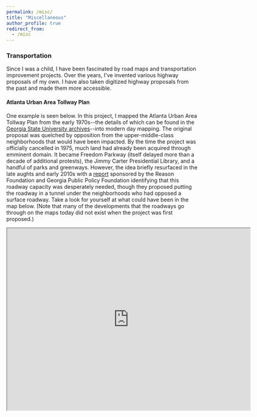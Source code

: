 ```yaml
---
permalink: /misc/
title: "Miscellaneous"
author_profile: true
redirect_from: 
  - /misc
---
```


### Transportation
Since I was a child, I have been fascinated by road maps and transportation improvement projects. Over the years, I've invented various highway proposals of my own. I have also taken digitized highway proposals from the past and made them more accessible. 

#### Atlanta Urban Area Tollway Plan
One example is seen below. In this project, I mapped the Atlanta Urban Area Tollway Plan from the early 1970s--the details of which can be found in the <a href= "https://digitalcollections.library.gsu.edu/digital/collection/PlanATL"> Georgia State University archives</a>--into modern day mapping. The original proposal was quelched by opposition from the upper-middle-class neighborhoods that would have been impacted. By the time the project was officially cancelled in 1975, much land had already been acquired through emminent domain. It became Freedom Parkway (itself delayed more than a decade of additional protests), the Jimmy Carter Presidential Library, and a handful of parks and greenways. However, the idea briefly resurfaced in the late aughts and early 2010s with a <a href= "https://web.archive.org/web/20111003191506/http://americandreamcoalition.org/highways/ps351.pdf#page=29">report</a> sponsored by the Reason Foundation and Georgia Public Policy Foundation identifying that this roadway capacity was desperately needed, though they proposed putting the roadway in a tunnel under the neighborhoods who had opposed a surface roadway. Take a look for yourself at what could have been in the map below. (Note that many of the developments that the roadways go through on the maps today did not exist when the project was first proposed.)

<iframe src="https://www.google.com/maps/d/u/0/embed?mid=10YeXK2-1fV9TE81Anqd4tF1y8VAKq9E&ehbc=2E312F" width="640" height="480"></iframe>
